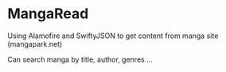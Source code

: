 # MangaRead
Using Alamofire and SwiftyJSON to get content from manga site (mangapark.net)

Can search manga by title, author, genres ...
